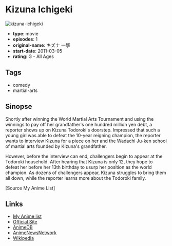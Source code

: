 # Kizuna Ichigeki

![kizuna-ichigeki](https://cdn.myanimelist.net/images/anime/11/29055.jpg)

-   **type**: movie
-   **episodes**: 1
-   **original-name**: キズナ 一撃
-   **start-date**: 2011-03-05
-   **rating**: G - All Ages

## Tags

-   comedy
-   martial-arts

## Sinopse

Shortly after winning the World Martial Arts Tournament and using the winnings to pay off her grandfather's one hundred million yen debt, a reporter shows up on Kizuna Todoroki's doorstep. Impressed that such a young girl was able to defeat the 10-year reigning champion, the reporter wants to interview Kizuna for a piece on her and the Wadachi Ju-ken school of martial arts founded by Kizuna's grandfather.

However, before the interview can end, challengers begin to appear at the Todoroki household. After hearing that Kizuna is only 12, they hope to defeat her before her 13th birthday to usurp her position as the world champion. As dozens of challengers appear, Kizuna struggles to bring them all down, while the reporter learns more about the Todoroki family.

[Source My Anime List]

## Links

-   [My Anime list](https://myanimelist.net/anime/10016/Kizuna_Ichigeki)
-   [Official Site](http://www.janica.jp/pja/kizuna/)
-   [AnimeDB](http://anidb.info/perl-bin/animedb.pl?show=anime&aid=8255)
-   [AnimeNewsNetwork](http://www.animenewsnetwork.com/encyclopedia/anime.php?id=12567)
-   [Wikipedia](http://en.wikipedia.org/wiki/Anime_Mirai)
